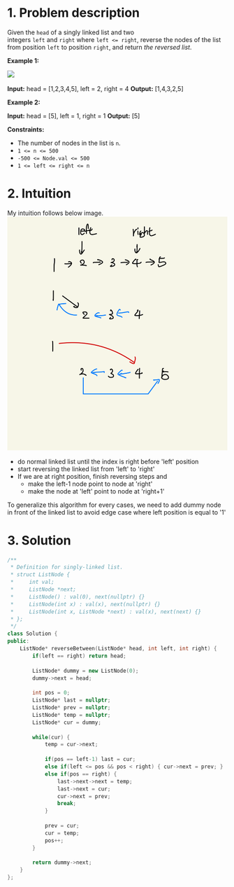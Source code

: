 
# 1. Problem description
Given the `head` of a singly linked list and two integers `left` and `right` where `left <= right`, reverse the nodes of the list from position `left` to position `right`, and return _the reversed list_.

**Example 1:**

![](https://assets.leetcode.com/uploads/2021/02/19/rev2ex2.jpg)

**Input:** head = [1,2,3,4,5], left = 2, right = 4
**Output:** [1,4,3,2,5]

**Example 2:**

**Input:** head = [5], left = 1, right = 1
**Output:** [5]

**Constraints:**

- The number of nodes in the list is `n`.
- `1 <= n <= 500`
- `-500 <= Node.val <= 500`
- `1 <= left <= right <= n`
# 2. Intuition
My intuition follows below image.
![](../../../../images/Pasted%20image%2020240205143227.png)

- do normal linked list until the index is right before 'left' position
- start reversing the linked list from 'left' to 'right'
- If we are at right position, finish reversing steps and 
	- make the left-1 node point to node at 'right'
	- make the node at 'left' point to node at 'right+1'

To generalize this algorithm for every cases, we need to add dummy node in front of the linked list to avoid edge case where left position is equal to '1'

# 3. Solution

```cpp
/**
 * Definition for singly-linked list.
 * struct ListNode {
 *     int val;
 *     ListNode *next;
 *     ListNode() : val(0), next(nullptr) {}
 *     ListNode(int x) : val(x), next(nullptr) {}
 *     ListNode(int x, ListNode *next) : val(x), next(next) {}
 * };
 */
class Solution {
public:
    ListNode* reverseBetween(ListNode* head, int left, int right) {
        if(left == right) return head;

        ListNode* dummy = new ListNode(0);
        dummy->next = head;

        int pos = 0;
        ListNode* last = nullptr;
        ListNode* prev = nullptr;
        ListNode* temp = nullptr;
        ListNode* cur = dummy;

        while(cur) {
            temp = cur->next;

            if(pos == left-1) last = cur; 
            else if(left <= pos && pos < right) { cur->next = prev; }
            else if(pos == right) {
                last->next->next = temp;
                last->next = cur;
                cur->next = prev;
                break;
            }

            prev = cur;
            cur = temp;
            pos++;
        }

        return dummy->next;
    }
};
```